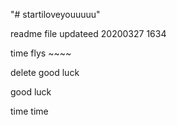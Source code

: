 "# startiloveyouuuuu" 

readme file updateed 20200327 1634

time flys ~~~~

delete good luck

good luck

time time 
